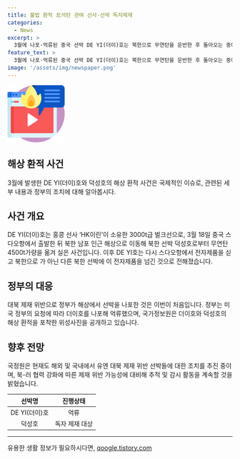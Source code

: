 ```yaml
---
title: 불법 환적 北석탄 관여 선사·선박 독자제재
categories:
  - News
excerpt: >
  3월에 나포·억류된 중국 선박 DE YI(더이)호는 북한으로 무연탄을 운반한 후 돌아오는 중에 정부에 의해 나포되었다. 선장과 승무원 13명 중 대부분은 출국하였으며, 불법 환적이 담긴 위성 자료를 통해 더이호와 북한 선박 덕성호의 해상 환적 사진이 공개되었다. 국가정보원은 유엔 대북 제재를 위반한 선박들에 대한 추가 조치를 추진하는 등 제재 위반 가능성에 대비하여 추적 및 감시 활동을 지속할 것이라 밝혔다.
feature_text: >
  3월에 나포·억류된 중국 선박 DE YI(더이)호는 북한으로 무연탄을 운반한 후 돌아오는 중에 정부에 의해 나포되었다. 선장과 승무원 13명 중 대부분은 출국하였으며, 불법 환적이 담긴 위성 자료를 통해 더이호와 북한 선박 덕성호의 해상 환적 사진이 공개되었다. 국가정보원은 유엔 대북 제재를 위반한 선박들에 대한 추가 조치를 추진하는 등 제재 위반 가능성에 대비하여 추적 및 감시 활동을 지속할 것이라 밝혔다.
image: '/assets/img/newspaper.png'
---
```


<p><img src="/assets/img/news.png" alt="rentncar 속보" /></p>

<h2 data-ke-size="size26">해상 환적 사건</h2>

<p data-ke-size="size16">3월에 발생한 DE YI(더이)호와 덕성호의 해상 환적 사건은 국제적인 이슈로, 관련된 세부 내용과 정부의 조치에 대해 알아봅시다.</p>

<h2>사건 개요</h2>

<p data-ke-size="size16">DE YI(더이)호는 홍콩 선사 ‘HK이린’이 소유한 3000t급 벌크선으로, 3월 18일 중국 스다오항에서 출발한 뒤 북한 남포 인근 해상으로 이동해 북한 선박 덕성호로부터 무연탄 4500t가량을 옮겨 실은 사건입니다. 이후 DE YI호는 다시 스다오항에서 전자제품을 싣고 북한으로 가 아닌 다른 북한 선박에 이 전자제품을 넘긴 것으로 전해졌습니다.</p>

<h2>정부의 대응</h2>

<p data-ke-size="size16">대북 제재 위반으로 정부가 해상에서 선박을 나포한 것은 이번이 처음입니다. 정부는 미국 정부의 요청에 따라 더이호를 나포해 억류했으며, 국가정보원은 더이호와 덕성호의 해상 환적을 포착한 위성사진을 공개하고 있습니다.</p>

<h2>향후 전망</h2>

<p data-ke-size="size16">국정원은 현재도 해외 및 국내에서 유엔 대북 제재 위반 선박들에 대한 조치를 추진 중이며, 북-러 협력 강화에 따른 제재 위반 가능성에 대비해 추적 및 감시 활동을 계속할 것을 밝혔습니다.</p>

<table>
    <thead>
        <tr>
            <th style="text-align: center;">선박명</th>
            <th style="text-align: center;">진행상태</th>
        </tr>
    </thead>
    <tbody>
        <tr>
            <td style="text-align: center;">DE YI(더이)호</td>
            <td style="text-align: center;">억류</td>
        </tr>
        <tr>
            <td style="text-align: center;">덕성호</td>
            <td style="text-align: center;">독자 제재 대상</td>
        </tr>
    </tbody>
</table>

<p><hr></p>
유용한 생활 정보가 필요하시다면, <a href="https://qoogle.tistory.com" rel="dofollow">qoogle.tistory.com</a>


